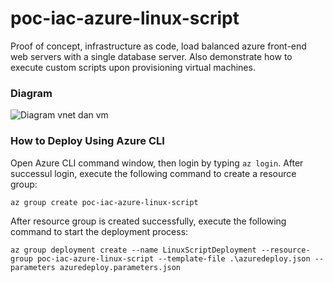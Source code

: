 # poc-iac-azure-linux-script
Proof of concept, infrastructure as code, load balanced azure front-end web servers with a single database server. Also demonstrate how to execute custom scripts upon provisioning virtual machines.
### Diagram
![Diagram vnet dan vm](https://raw.githubusercontent.com/icgid/poc-iac-azure-linux-script/master/diagram/poc-iac-linux-script.png)
### How to Deploy Using Azure CLI
Open Azure CLI command window, then login by typing `az login`. After successul login, execute the following command to create a resource group:

```
az group create poc-iac-azure-linux-script
```

After resource group is created successfully, execute the following command to start the deployment process:

```
az group deployment create --name LinuxScriptDeployment --resource-group poc-iac-azure-linux-script --template-file .\azuredeploy.json --parameters azuredeploy.parameters.json
```
